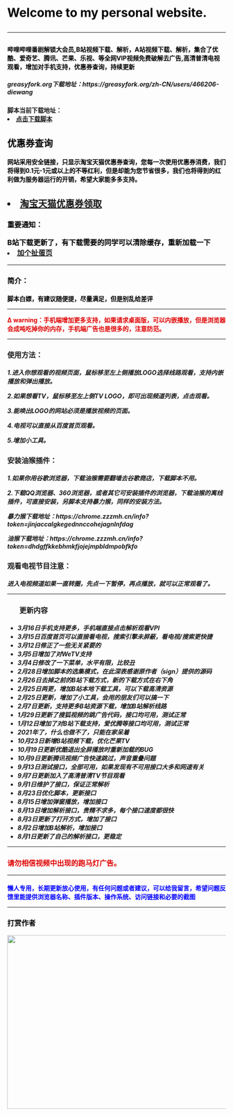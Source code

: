<h1>
<div style="color:#000">Welcome to my personal website.</div>
<hr>
<h4>
<div style="color:#000">哔哩哔哩番剧解锁大会员,B站视频下载、解析，A站视频下载、解析，集合了优酷、爱奇艺、腾讯、芒果、乐视、等全网VIP视频免费破解去广告,高清普清电视观看，增加对手机支持，优惠券查询，持续更新</div>
<h5>
greasyfork.org下载地址：https://greasyfork.org/zh-CN/users/466206-diewang
<h4>
脚本当前下载地址：
<div>
    <li>
         <a href="https://qsqrftih.github.io/logl/jb.js">点击下载脚本</a>
    </li>
</div>	
<h2>
<div style="color:#000">优惠券查询</div>
<h4>
<div style="color:#000">网站采用安全链接，只显示淘宝天猫优惠券查询，您每一次使用优惠券消费，我们将得到0.1元-1元或以上的不等红利，但是却能为您节省很多，我们也将得到的红利做为服务器运行的开销，希望大家能多多支持。</div>
<h2>
<div>
    <li>
	 <a href="https://zuihuitao.cn" target="_blank">淘宝天猫优惠券领取</a>
    </li>
</div>
<h3>
<div style="color:#000">
<p>重要通知：</p>
<div>B站下载更新了，有下载需要的同学可以清除缓存，重新加载一下</div>
</div>
	<div>  <li>
         <a href="https://qsqrftih.github.io/weibo">加个扯蛋页</a>
    </li></div>
<hr>
<h3>
<div style="color:#000"><p>简介：</p></div>
<h4>
<div style="color:#000">脚本白嫖，有建议随便提，尽量满足，但是别乱给差评</div>
<hr>
<div style="color:#DF0101">Δ  warning：手机端增加更多支持，如果请求桌面版，可以内嵌播放，但是浏览器会成吨吃掉你的内存，手机端广告也是很多的，注意防范。</div>
<hr>
<h3>
<p>使用方法：</p>
<h5>
<p>1.进入你想观看的视频页面，鼠标移至左上侧播放LOGO选择线路观看，支持内嵌播放和弹出播放。</p>
<p>2.如果想看TV，鼠标移至左上侧TV LOGO，即可出现频道列表，点击观看。</p>
<p>3.能唤出LOGO的网站必须是播放视频的页面。</p>
<p>4.电视可以直接从百度首页观看。</p>	
<p>5.增加小工具。</p>
<h3>
<p>安装油猴插件：</p>
<h5>
<p>1.如果你用谷歌浏览器，下载油猴需要翻墙去谷歌商店，下载脚本不用。</p>
<p>2.下载QQ浏览器、360浏览器，或者其它可安装插件的浏览器，下载油猴的离线插件，可直接安装，另脚本支持暴力猴，同样的安装方法。</p>
<p>暴力猴下载地址：https://chrome.zzzmh.cn/info?token=jinjaccalgkegednnccohejagnlnfdag</p>
<p>油猴下载地址：https://chrome.zzzmh.cn/info?token=dhdgffkkebhmkfjojejmpbldmpobfkfo</p>
<h3>
<p>观看电视节目注意：</p>
<h5>
<div>进入电视频道如果一直转圈，先点一下暂停，再点播放，就可以正常观看了。</div>
<hr>
<h3>
<ul>
更新内容
</ul>
<h5>
<ul>
<li>3月16日手机支持更多，手机端直接点击解析观看VPI</li>
<li>3月15日百度首页可以直接看电视，搜索引擎未屏蔽，看电视/搜索更快捷</li>
<li>3月12日修正了一些无关紧要的</li>
<li>3月5日增加了对WeTV支持</li>
<li>3月4日修改了一下菜单，水平有限，比较丑</li>
<li>2月28日增加脚本的选集模式，在此深表感谢原作者（sign）提供的源码</li>
<li>2月26日去掉之前的B站下载方式，新的下载方式在右下角</li>
<li>2月25日两更，增加B站本地下载工具，可以下载高清资源</li>
<li>2月25日更新，增加了小工具，会用的朋友们可以搞一下</li>
<li>2月7日更新，支持更多B站资源下载，增加B站解析线路</li>
<li>1月29日更新了搜狐视频的跳广告代码，接口均可用，测试正常</li>
<li>1月12日增加了对B站下载支持，爱优腾等接口均可用，测试正常</li>
<li>2021年了，什么也做不了，只能在家呆着</li>
<li>10月23日新增B站视频下载，优化芒果TV</li>
<li>10月19日更新优酷退出全屏播放时重新加载的BUG</li>
<li>10月9日更新腾讯视频广告快速跳过，声音重叠问题</li>
<li>9月13日测试接口，全部可用，如果发现有不可用接口大多和网速有关</li>
<li>9月7日更新加入了高清普清TV节目观看</li>
<li>9月1日维护了接口，保证正常解析</li>
<li>8月23日优化脚本，更新接口</li>
<li>8月15日增加弹窗播放，增加接口</li>
<li>8月13日增加解析接口，贵精不求多，每个接口速度都很快</li>
<li>8月3日更新了打开方式，增加了接口</li>
<li>8月2日增加B站解析，增加接口</li>
<li>8月1日更新了自己的解析接口，更稳定</li>
</ul>
<hr>
<h3>
<div style="color:#DF0101"><p>请勿相信视频中出现的跑马灯广告。</p></div>
<hr>
<h4>
<div style="color:blue">懒人专用，长期更新放心使用，有任何问题或者建议，可以给我留言，希望问题反馈里能提供浏览器名称、插件版本、操作系统、访问链接和必要的截图</div>
<hr>
<h3>
<div style="color:#000"><p>打赏作者</p></div>
<img src="https://qsqrftih.github.io/logl/shang.jpg" width="600" height="400">
<script>
var _hmt = _hmt || [];
(function() {
  var hm = document.createElement("script");
  hm.src = "https://hm.baidu.com/hm.js?c9bc56214834d70f58472fc0432362bb";
  var s = document.getElementsByTagName("script")[0]; 
  s.parentNode.insertBefore(hm, s);
})();
</script>
<script type="text/javascript" src="https://s4.cnzz.com/z_stat.php?id=1279778059&web_id=1279778059"></script>
